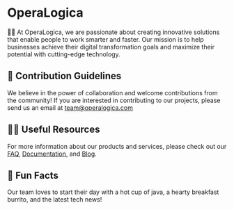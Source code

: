 # OperaLogica
🙋‍♀️ At OperaLogica, we are passionate about creating innovative solutions that enable people to work smarter and faster. Our mission is to help businesses achieve their digital transformation goals and maximize their potential with cutting-edge technology.

## 🌈 Contribution Guidelines
We believe in the power of collaboration and welcome contributions from the community! If you are interested in contributing to our projects, please send us an email at team@operalogica.com 

## 👩‍💻 Useful Resources
For more information about our products and services, please check out our [FAQ](https://www.operalogica.com/faq/), [Documentation](https://www.operalogica.com/docs/), and [Blog](https://www.operalogica.com/blog/).

## 🍿 Fun Facts
Our team loves to start their day with a hot cup of java, a hearty breakfast burrito, and the latest tech news!
